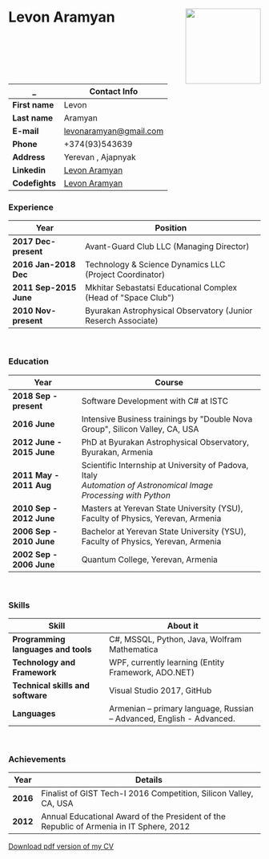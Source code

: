 # Levon Aramyan <img src="https://avatars1.githubusercontent.com/u/43417240?s=400&u=a1453a92825498b0a2e6059b2eaea7a2ca9108b9&v=4" align="right" width="150px" height="150px" />
| _                  | Contact Info  |
| ------------------ | ------------- |
| **First name**         | Levon         |
| **Last name**          | Aramyan       |
| **E-mail**             | <a href="mailto:levonaramyan@gmail.com">levonaramyan@gmail.com</a> |
| **Phone**              | +374(93)543639 |
| **Address**            | Yerevan , Ajapnyak |    
| **Linkedin**           | [Levon Aramyan](https://www.linkedin.com/in/levon-aramyan-17b43917/) |
| **Codefights**         | [Levon Aramyan](https://app.codesignal.com/profile/l_aramyan) |

### Experience
| Year | Position |
| ---- | -------- |
| **2017 Dec-present** | Avant-Guard Club LLC (Managing Director)|
| **2016 Jan-2018 Dec** | Technology & Science Dynamics LLC (Project Coordinator)|
| **2011 Sep-2015 June** | Mkhitar Sebastatsi Educational Complex (Head of "Space Club")|
| **2010 Nov-present** | Byurakan Astrophysical Observatory (Junior Reserch Associate) |

<br>

### Education
| Year | Course |
| ---- | -------- |
|**2018 Sep - present**   | Software Development with C# at ISTC |
|**2016 June**  | Intensive Business trainings by "Double Nova Group", Silicon Valley, CA, USA |
|**2012 June - 2015 June**  | PhD at Byurakan Astrophysical Observatory, Byurakan, Armenia |
|**2011 May - 2011 Aug**  | Scientific Internship at University of Padova, Italy <br>*Automation of Astronomical Image Processing with Python*|
|**2010 Sep - 2012 June**  | Masters at Yerevan State University (YSU), Faculty of Physics, Yerevan, Armenia |
|**2006 Sep - 2010 June** | Bachelor at Yerevan State University (YSU), Faculty of Physics, Yerevan, Armenia |
|**2002 Sep - 2006 June** | Quantum College, Yerevan, Armenia |

<br>

### Skills
| Skill                       | About it |
| --------------------------- | -------- |
| **Programming languages and tools**|    C#, MSSQL, Python, Java, Wolfram Mathematica |
| **Technology and Framework**      |    WPF, currently learning (Entity Framework, ADO.NET)|
| **Technical skills and software** |    Visual Studio 2017, GitHub |
| **Languages**                     |    Armenian – primary language, Russian – Advanced, English - Advanced. |      

<br>

### Achievements
| Year                       | Details |
| --------------------------- | -------- |
| **2016**                  |    Finalist of GIST Tech-I 2016 Competition, Silicon Valley, CA, USA |
| **2012**                  |    Annual Educational Award of the President of the Republic of Armenia in IT Sphere, 2012  |

[Download pdf version of my CV](https://github.com/levonaramyan/CV/blob/master/Levon_Aramyan.pdf)
